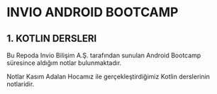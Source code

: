 # INVIO ANDROID BOOTCAMP
## 1. KOTLIN DERSLERI
Bu Repoda Invio Bilişim A.Ş. tarafından sunulan Android Bootcamp süresince aldığım notlar bulunmaktadır. 

Notlar Kasım Adalan Hocamız ile gerçekleştirdiğimiz Kotlin derslerinin notlaridir.
